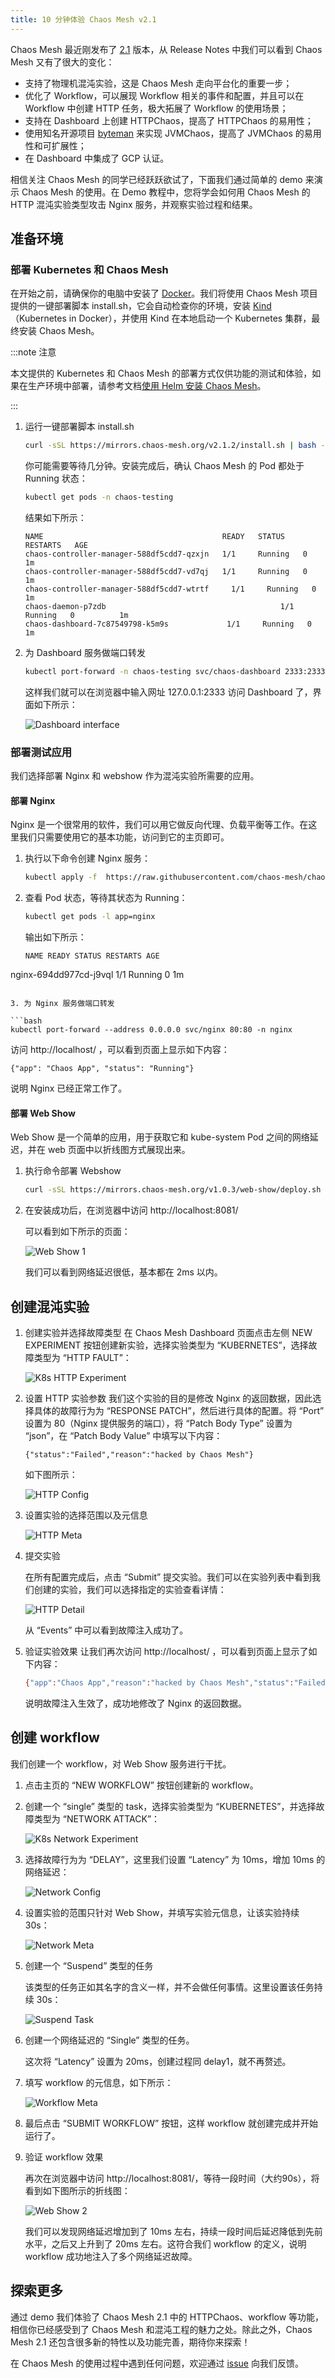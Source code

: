 ```yaml
---
title: 10 分钟体验 Chaos Mesh v2.1
---
```


Chaos Mesh 最近刚发布了 [2.1](https://github.com/chaos-mesh/chaos-mesh/releases/tag/v2.1.0) 版本，从 Release Notes 中我们可以看到 Chaos Mesh 又有了很大的变化：
- 支持了物理机混沌实验，这是 Chaos Mesh 走向平台化的重要一步；
- 优化了 Workflow，可以展现 Workflow 相关的事件和配置，并且可以在  Workflow 中创建 HTTP 任务，极大拓展了 Workflow 的使用场景；
- 支持在 Dashboard 上创建 HTTPChaos，提高了 HTTPChaos 的易用性；
- 使用知名开源项目 [byteman](https://byteman.jboss.org/) 来实现 JVMChaos，提高了 JVMChaos 的易用性和可扩展性；
- 在 Dashboard 中集成了 GCP 认证。

相信关注 Chaos Mesh 的同学已经跃跃欲试了，下面我们通过简单的 demo 来演示 Chaos Mesh 的使用。在 Demo 教程中，您将学会如何用 Chaos Mesh 的 HTTP 混沌实验类型攻击 Nginx 服务，并观察实验过程和结果。

## 准备环境

### 部署 Kubernetes 和 Chaos Mesh

在开始之前，请确保你的电脑中安装了 [Docker](https://www.docker.com/)。我们将使用 Chaos Mesh 项目提供的一键部署脚本 install.sh，它会自动检查你的环境，安装 [Kind](https://kind.sigs.k8s.io/)（Kubernetes in Docker），并使用 Kind 在本地启动一个 Kubernetes 集群，最终安装 Chaos Mesh。

:::note 注意

本文提供的 Kubernetes 和 Chaos Mesh 的部署方式仅供功能的测试和体验，如果在生产环境中部署，请参考文档[使用 Helm 安装 Chaos Mesh](./production-installation-using-helm.md)。

:::

1. 运行一键部署脚本 install.sh

   ```bash
   curl -sSL https://mirrors.chaos-mesh.org/v2.1.2/install.sh | bash -s -- --local kind
   ```

   你可能需要等待几分钟。安装完成后，确认 Chaos Mesh 的 Pod 都处于 Running 状态：

   ```bash
   kubectl get pods -n chaos-testing
   ```

   结果如下所示：

   ```log
   NAME                                        READY   STATUS    RESTARTS   AGE
   chaos-controller-manager-588df5cdd7-qzxjn   1/1     Running   0          1m
   chaos-controller-manager-588df5cdd7-vd7qj   1/1     Running   0          1m
   chaos-controller-manager-588df5cdd7-wtrtf     1/1     Running   0          1m
   chaos-daemon-p7zdb                                       1/1     Running   0          1m
   chaos-dashboard-7c87549798-k5m9s             1/1     Running   0          1m
   ```

2. 为 Dashboard 服务做端口转发

   ```bash
   kubectl port-forward -n chaos-testing svc/chaos-dashboard 2333:2333 --address 0.0.0.0
   ```

   这样我们就可以在浏览器中输入网址 127.0.0.1:2333 访问 Dashboard 了，界面如下所示：

   ![Dashboard interface](./img/quick-start-chaos-mesh-dashboard.png)


### 部署测试应用

我们选择部署 Nginx 和 webshow 作为混沌实验所需要的应用。

#### 部署 Nginx

Nginx 是一个很常用的软件，我们可以用它做反向代理、负载平衡等工作。在这里我们只需要使用它的基本功能，访问到它的主页即可。

1. 执行以下命令创建 Nginx 服务：

   ```bash
   kubectl apply -f  https://raw.githubusercontent.com/chaos-mesh/chaos-mesh/master/examples/nginx/nginx.yaml
   ```

2. 查看 Pod 状态，等待其状态为 Running：

   ```bash
   kubectl get pods -l app=nginx
   ```

   输出如下所示：

   ```log
   NAME READY STATUS RESTARTS AGE
nginx-694dd977cd-j9vql 1/1 Running 0 1m
   ```

3. 为 Nginx 服务做端口转发

   ```bash
kubectl port-forward --address 0.0.0.0 svc/nginx 80:80 -n nginx
   ```

   访问 http://localhost/ ，可以看到页面上显示如下内容：

   ```log
   {"app": "Chaos App", "status": "Running"}
   ```

   说明 Nginx 已经正常工作了。

#### 部署 Web Show

Web Show 是一个简单的应用，用于获取它和 kube-system Pod 之间的网络延迟，并在 web 页面中以折线图方式展现出来。

1. 执行命令部署 Webshow

   ```bash
   curl -sSL https://mirrors.chaos-mesh.org/v1.0.3/web-show/deploy.sh | sh
   ```

2. 在安装成功后，在浏览器中访问 http://localhost:8081/

   可以看到如下所示的页面：

   ![Web Show 1](./img/web-show1.png)

   我们可以看到网络延迟很低，基本都在 2ms 以内。

## 创建混沌实验

1. 创建实验并选择故障类型
   在 Chaos Mesh Dashboard 页面点击左侧 NEW EXPERIMENT 按钮创建新实验，选择实验类型为 “KUBERNETES”，选择故障类型为 “HTTP FAULT”：

   ![K8s HTTP Experiment](./img/k8s-http-exp.png)

2. 设置 HTTP 实验参数
   我们这个实验的目的是修改 Nginx 的返回数据，因此选择具体的故障行为为 “RESPONSE PATCH”，然后进行具体的配置。将 “Port” 设置为 80（Nginx 提供服务的端口），将 “Patch Body Type” 设置为 “json”，在 “Patch Body Value” 中填写以下内容：

   ```text
   {"status":"Failed","reason":"hacked by Chaos Mesh"}
   ```

   如下图所示：

   ![HTTP Config](./img/http-config.png)

3. 设置实验的选择范围以及元信息

   ![HTTP Meta](./img/http-exp-meta.png)

4. 提交实验
   
   在所有配置完成后，点击 “Submit” 提交实验。我们可以在实验列表中看到我们创建的实验，我们可以选择指定的实验查看详情：

   ![HTTP Detail](./img/http-detail.png)

   从 “Events” 中可以看到故障注入成功了。

5. 验证实验效果
   让我们再次访问 http://localhost/ ，可以看到页面上显示了如下内容：

   ```bash
   {"app":"Chaos App","reason":"hacked by Chaos Mesh","status":"Failed"}
   ```

   说明故障注入生效了，成功地修改了 Nginx 的返回数据。

## 创建 workflow

我们创建一个 workflow，对 Web Show 服务进行干扰。

1. 点击主页的 “NEW WORKFLOW” 按钮创建新的 workflow。

2. 创建一个 “single” 类型的 task，选择实验类型为 “KUBERNETES”，并选择故障类型为 “NETWORK ATTACK”：

   ![K8s Network Experiment](./img/k8s-network-exp.png)

3. 选择故障行为为 “DELAY”，这里我们设置 “Latency” 为 10ms，增加 10ms 的网络延迟：

   ![Network Config](./img/network-config.png)

4. 设置实验的范围只针对 Web Show，并填写实验元信息，让该实验持续 30s：

   ![Network Meta](./img/network-meta.png)

5. 创建一个 “Suspend” 类型的任务

   该类型的任务正如其名字的含义一样，并不会做任何事情。这里设置该任务持续 30s：

   ![Suspend Task](./img/suspend-task.png)

6. 创建一个网络延迟的 “Single” 类型的任务。

   这次将 “Latency” 设置为 20ms，创建过程同 delay1，就不再赘述。

7. 填写 workflow 的元信息，如下所示：

   ![Workflow Meta](./img/workflow-meta.png)

8. 最后点击 “SUBMIT WORKFLOW” 按钮，这样 workflow 就创建完成并开始运行了。

9. 验证 workflow 效果

   再次在浏览器中访问 http://localhost:8081/，等待一段时间（大约90s），将看到如下图所示的折线图：

   ![Web Show 2](./img/web-show2.png)
  
   我们可以发现网络延迟增加到了 10ms 左右，持续一段时间后延迟降低到先前水平，之后又上升到了 20ms 左右。这符合我们 workflow 的定义，说明 workflow 成功地注入了多个网络延迟故障。


## 探索更多

通过 demo 我们体验了 Chaos Mesh 2.1 中的 HTTPChaos、workflow 等功能，相信你已经感受到了 Chaos Mesh 和混沌工程的魅力之处。除此之外，Chaos Mesh 2.1 还包含很多新的特性以及功能完善，期待你来探索！

在 Chaos Mesh 的使用过程中遇到任何问题，欢迎通过 [issue](https://github.com/chaos-mesh/chaos-mesh/issues) 向我们反馈。
